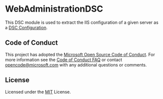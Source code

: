 # WebAdministrationDSC

This DSC module is used to extract the IIS configuration of a given server as a [DSC Configuration](https://docs.microsoft.com/en-us/powershell/scripting/dsc/configurations/configurations?view=powershell-6).

## Code of Conduct

This project has adopted the [Microsoft Open Source Code of Conduct](https://opensource.microsoft.com/codeofconduct/). For more information see the [Code of Conduct FAQ](https://opensource.microsoft.com/codeofconduct/faq/) or contact [opencode@microsoft.com](mailto:opencode@microsoft.com) with any additional questions or comments.


## License
Licensed under the [MIT](https://github.com/Microsoft/monaco-editor/blob/master/LICENSE.md) License.